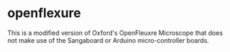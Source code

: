 # openflexure
This is a modified version of Oxford's OpenFleuxre Microscope that does not make use of the Sangaboard or Arduino micro-controller boards.
